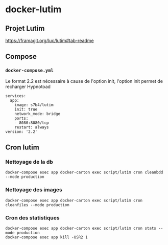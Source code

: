 # docker-lutim

## Projet Lutim

https://framagit.org/luc/lutim#tab-readme

## Compose

### `docker-compose.yml`

Le format 2.2 est nécessaire à cause de l'option init, l'option init permet de recharger Hypnotoad

	services:
	  app:
	    image: s7b4/lutim
	    init: true
	    network_mode: bridge
	    ports:
	    - 8080:8080/tcp
	    restart: always
	version: '2.2'


## Cron lutim

### Nettoyage de la db

	docker-compose exec app docker-carton exec script/lutim cron cleanbdd --mode production

### Nettoyage des images

	docker-compose exec app docker-carton exec script/lutim cron cleanfiles --mode production

### Cron des statistiques

	docker-compose exec app docker-carton exec script/lutim cron stats --mode production
	docker-compose exec app kill -USR2 1
